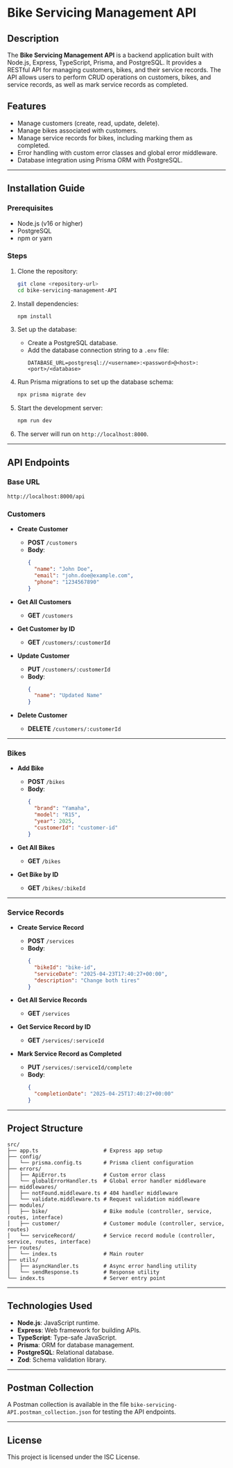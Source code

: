 # Bike Servicing Management API

## Description

The **Bike Servicing Management API** is a backend application built with Node.js, Express, TypeScript, Prisma, and PostgreSQL. It provides a RESTful API for managing customers, bikes, and their service records. The API allows users to perform CRUD operations on customers, bikes, and service records, as well as mark service records as completed.

## Features

- Manage customers (create, read, update, delete).
- Manage bikes associated with customers.
- Manage service records for bikes, including marking them as completed.
- Error handling with custom error classes and global error middleware.
- Database integration using Prisma ORM with PostgreSQL.

---

## Installation Guide

### Prerequisites

- Node.js (v16 or higher)
- PostgreSQL
- npm or yarn

### Steps

1. Clone the repository:

   ```bash
   git clone <repository-url>
   cd bike-servicing-management-API
   ```

2. Install dependencies:

   ```bash
   npm install
   ```

3. Set up the database:

   - Create a PostgreSQL database.
   - Add the database connection string to a `.env` file:
     ```
     DATABASE_URL=postgresql://<username>:<password>@<host>:<port>/<database>
     ```

4. Run Prisma migrations to set up the database schema:

   ```bash
   npx prisma migrate dev
   ```

5. Start the development server:

   ```bash
   npm run dev
   ```

6. The server will run on `http://localhost:8000`.

---

## API Endpoints

### Base URL

```
http://localhost:8000/api
```

### Customers

- **Create Customer**

  - **POST** `/customers`
  - **Body**:
    ```json
    {
      "name": "John Doe",
      "email": "john.doe@example.com",
      "phone": "1234567890"
    }
    ```

- **Get All Customers**

  - **GET** `/customers`

- **Get Customer by ID**

  - **GET** `/customers/:customerId`

- **Update Customer**

  - **PUT** `/customers/:customerId`
  - **Body**:
    ```json
    {
      "name": "Updated Name"
    }
    ```

- **Delete Customer**
  - **DELETE** `/customers/:customerId`

---

### Bikes

- **Add Bike**

  - **POST** `/bikes`
  - **Body**:
    ```json
    {
      "brand": "Yamaha",
      "model": "R15",
      "year": 2025,
      "customerId": "customer-id"
    }
    ```

- **Get All Bikes**

  - **GET** `/bikes`

- **Get Bike by ID**
  - **GET** `/bikes/:bikeId`

---

### Service Records

- **Create Service Record**

  - **POST** `/services`
  - **Body**:
    ```json
    {
      "bikeId": "bike-id",
      "serviceDate": "2025-04-23T17:40:27+00:00",
      "description": "Change both tires"
    }
    ```

- **Get All Service Records**

  - **GET** `/services`

- **Get Service Record by ID**

  - **GET** `/services/:serviceId`

- **Mark Service Record as Completed**
  - **PUT** `/services/:serviceId/complete`
  - **Body**:
    ```json
    {
      "completionDate": "2025-04-25T17:40:27+00:00"
    }
    ```

---

## Project Structure

```
src/
├── app.ts                     # Express app setup
├── config/
│   └── prisma.config.ts       # Prisma client configuration
├── errors/
│   ├── ApiError.ts            # Custom error class
│   └── globalErrorHandler.ts  # Global error handler middleware
├── middlewares/
│   ├── notFound.middleware.ts # 404 handler middleware
│   └── validate.middleware.ts # Request validation middleware
├── modules/
│   ├── bike/                  # Bike module (controller, service, routes, interface)
│   ├── customer/              # Customer module (controller, service, routes)
│   └── serviceRecord/         # Service record module (controller, service, routes, interface)
├── routes/
│   └── index.ts               # Main router
├── utils/
│   ├── asyncHandler.ts        # Async error handling utility
│   └── sendResponse.ts        # Response utility
└── index.ts                   # Server entry point
```

---

## Technologies Used

- **Node.js**: JavaScript runtime.
- **Express**: Web framework for building APIs.
- **TypeScript**: Type-safe JavaScript.
- **Prisma**: ORM for database management.
- **PostgreSQL**: Relational database.
- **Zod**: Schema validation library.

---

## Postman Collection

A Postman collection is available in the file `bike-servicing-API.postman_collection.json` for testing the API endpoints.

---

## License

This project is licensed under the ISC License.
